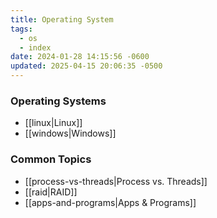 ```yaml
---
title: Operating System
tags:
  - os
  - index
date: 2024-01-28 14:15:56 -0600
updated: 2025-04-15 20:06:35 -0500
---
```


### Operating Systems
* [[linux|Linux]]
* [[windows|Windows]]

### Common Topics
- [[process-vs-threads|Process vs. Threads]]
- [[raid|RAID]]
- [[apps-and-programs|Apps & Programs]]

